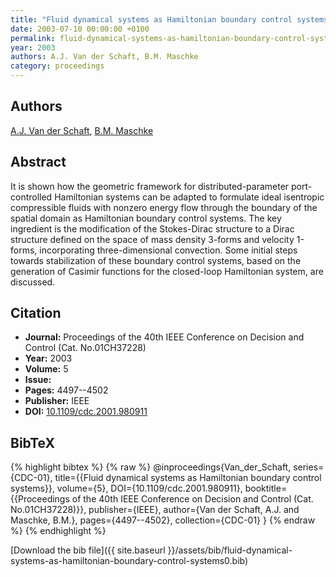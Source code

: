 ```yaml
---
title: "Fluid dynamical systems as Hamiltonian boundary control systems"
date: 2003-07-10 00:00:00 +0100
permalink: fluid-dynamical-systems-as-hamiltonian-boundary-control-systems0
year: 2003
authors: A.J. Van der Schaft, B.M. Maschke
category: proceedings
---
```

 
## Authors
[A.J. Van der Schaft](authors/arjan-van-der-schaft), [B.M. Maschke](authors/bernhard-maschke)
 
## Abstract
It is shown how the geometric framework for distributed-parameter port-controlled Hamiltonian systems can be adapted to formulate ideal isentropic compressible fluids with nonzero energy flow through the boundary of the spatial domain as Hamiltonian boundary control systems. The key ingredient is the modification of the Stokes-Dirac structure to a Dirac structure defined on the space of mass density 3-forms and velocity 1-forms, incorporating three-dimensional convection. Some initial steps towards stabilization of these boundary control systems, based on the generation of Casimir functions for the closed-loop Hamiltonian system, are discussed.
 
## Citation
- **Journal:** Proceedings of the 40th IEEE Conference on Decision and Control (Cat. No.01CH37228)
- **Year:** 2003
- **Volume:** 5
- **Issue:** 
- **Pages:** 4497--4502
- **Publisher:** IEEE
- **DOI:** [10.1109/cdc.2001.980911](https://doi.org/10.1109/cdc.2001.980911)
 
## BibTeX
{% highlight bibtex %}
{% raw %}
@inproceedings{Van_der_Schaft,
  series={CDC-01},
  title={{Fluid dynamical systems as Hamiltonian boundary control systems}},
  volume={5},
  DOI={10.1109/cdc.2001.980911},
  booktitle={{Proceedings of the 40th IEEE Conference on Decision and Control (Cat. No.01CH37228)}},
  publisher={IEEE},
  author={Van der Schaft, A.J. and Maschke, B.M.},
  pages={4497--4502},
  collection={CDC-01}
}
{% endraw %}
{% endhighlight %}
 
[Download the bib file]({{ site.baseurl }}/assets/bib/fluid-dynamical-systems-as-hamiltonian-boundary-control-systems0.bib)
 
